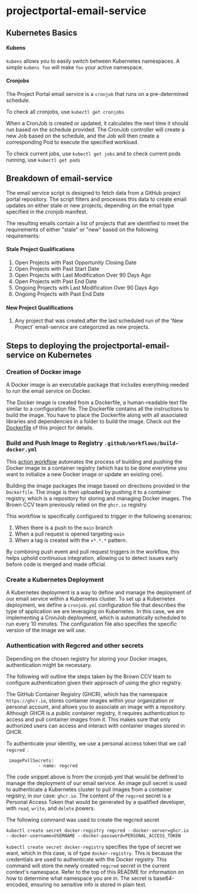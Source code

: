 # projectportal-email-service

## Kubernetes Basics
#### Kubens

`kubens` allows you to easily switch between Kubernetes namespaces. A simple `kubens foo` will make `foo` your active namespace.


#### Cronjobs
The Project Portal email service is a `cronjob` that runs on a pre-determined schedule. 

To check all cronjobs, use ```kubectl get cronjobs```

When a CronJob is created or updated, it calculates the next time it should run based on the schedule provided. The CronJob controller will create a new Job based on the schedule, and the Job will then create a corresponding Pod to execute the specified workload.

To check current jobs, use ```kubectl get jobs``` and to check current pods running, use ```kubectl get pods```


## Breakdown of email-service

The email service script is designed to fetch data from a GitHub project portal repository. The script filters and processes this data to create email updates on either stale or new projects, depending on the email type specified in the cronjob manifest. 

The resulting emails contain a list of projects that are identified to meet the requirements of either "stale" or "new" based on the following requirements:

#### Stale Project Qualifications
1. Open Projects with Past Opportunity Closing Date
2. Open Projects with Past Start Date
3. Open Projects with Last Modification Over 90 Days Ago
4. Open Projects with Past End Date
5. Ongoing Projects with Last Modification Over 90 Days Ago
6. Ongoing Projects with Past End Date

#### New Project Qualifications
1. Any project that was created after the last scheduled run of the 'New Project' email-service are categorized as new projects.


## Steps to deploying the projectportal-email-service on Kubernetes 


### Creation of Docker image 
A Docker image is an executable package that includes everything needed to run the email service on Docker.

The Docker image is created from a Dockerfile, a human-readable text file similar to a configuration file. The Dockerfile contains all the instructions to build the image. You have to place the Dockerfile along with all associated libraries and dependencies in a folder to build the image. Check out the [Dockerfile](./Dockerfile) of this project for details.


### Build and Push Image to Registry `.github/workflows/build-docker.yml`
This [action workflow](.github/workflows/build-docker.yml) automates the process of building and pushing the Docker image to a container registry (which has to be done everytime you want to initialize a new Docker image or update an existing one). 

Building the image packages the image based on directions provided in the `Dockerfile`. The image is then uploaded by pushing it to a container registry, which is a repository for storing and managing Docker images. The Brown CCV team previously relied on the `ghcr.io` registry.

This workflow is specifically configured to trigger in the following scenarios:
1. When there is a push to the `main` branch
2. When a pull request is opened targeting `main` 
3. When a tag is created with the `v*.*.*` pattern. 

By combining push event and pull request triggers in the workflow, this helps uphold continuous integration, allowing us to detect issues early before code is merged and made official. 


### Create a Kubernetes Deployment

A Kubernetes deployment is a way to define and manage the deployment of our email service within a Kubernetes cluster. To set up a Kubernetes deployment, we define a `cronjob.yml` configuration file that describes the type of application we are leveraging on Kubernetes. In this case, we are implementing a CronJob deployment, which is automatically scheduled to run every 10 minutes. The configuration file also specifies the specific version of the image we will use. 


### Authentication with Regcred and other secrets 

Depending on the chosen registry for storing your Docker images, authentication might be necessary. 

The following will outline the steps taken by the Brown CCV team to configure authentication given their approach of using the ghcr registry.

The GitHub Container Registry (GHCR), which has the namespace `https://ghcr.io`, stores container images within your organization or personal account, and allows you to associate an image with a repository. Although GHCR is a public container registry, it requires authentication to access and pull container images from it. This makes sure that only authorized users can access and interact with container images stored in GHCR. 

To authenticate your identity, we use a personal access token that we call `regcred `. 
```
 imagePullSecrets:
            - name: regcred
```

The code snippet above is from the cronjob.yml that would be defined to manage the deployment of our email service. An image pull secret is used to authenticate a Kubernetes cluster to pull images from a container registry, in our case: `ghcr.io`. The content of the `regcred` secret is a Personal Access Token that would be generated by a qualified developer, with `read`, `write`, and `delete` powers.

The following command was used to create the regcred secret 

```
kubectl create secret docker-registry regcred --docker-server=ghcr.io --docker-username=USERNAME --docker-password=PERSONAL_ACCESS_TOKEN
```
`kubectl create secret docker-registry` specifies the type of secret we want, which in this case, is of type `docker-registry`. This is because the credentials are used to authenticate with the Docker registry. This command will store the newly created `regcred` secret in the current context's namespace. Refer to the top of this README for information on how to determine what namespace you are in. The secret is base64-encoded, ensuring no sensitive info is stored in plain text.  
